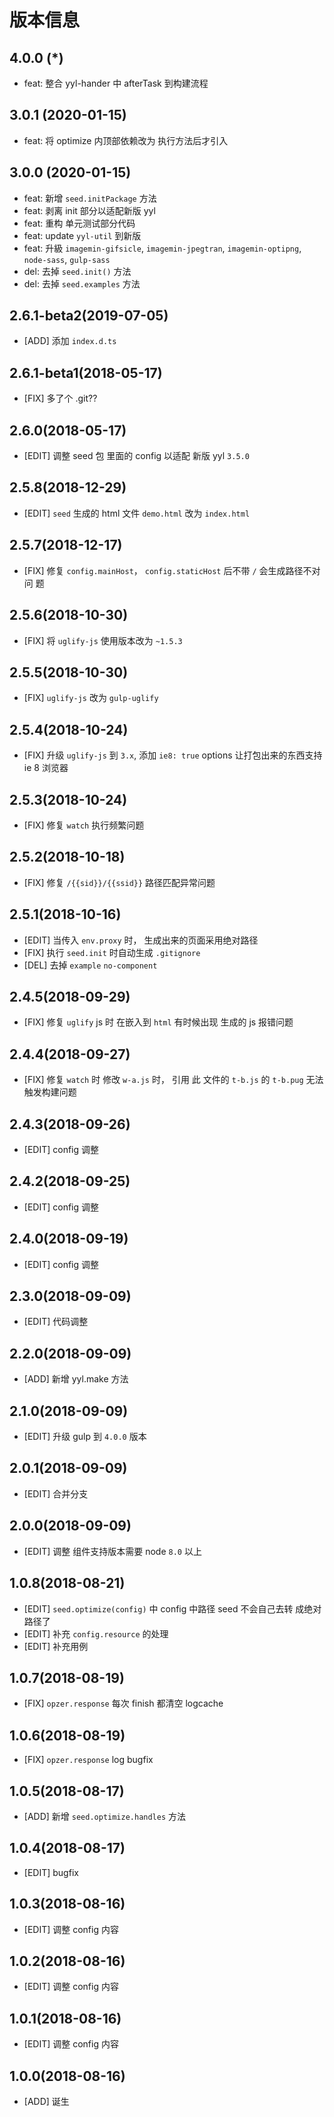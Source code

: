# 版本信息
## 4.0.0 (*)
* feat: 整合 yyl-hander 中 afterTask 到构建流程

## 3.0.1 (2020-01-15)
* feat: 将 optimize 内顶部依赖改为 执行方法后才引入

## 3.0.0 (2020-01-15)
* feat: 新增 `seed.initPackage` 方法
* feat: 剥离 init 部分以适配新版 yyl
* feat: 重构 单元测试部分代码
* feat: update `yyl-util` 到新版
* feat: 升級 `imagemin-gifsicle`, `imagemin-jpegtran`, `imagemin-optipng`, `node-sass`, `gulp-sass`
* del: 去掉 `seed.init()` 方法
* del: 去掉 `seed.examples` 方法

## 2.6.1-beta2(2019-07-05)
* [ADD] 添加 `index.d.ts`

## 2.6.1-beta1(2018-05-17)
* [FIX] 多了个 .git??

## 2.6.0(2018-05-17)
* [EDIT] 调整 seed 包 里面的 config 以适配 新版 yyl `3.5.0`

## 2.5.8(2018-12-29)
* [EDIT] `seed` 生成的 html 文件 `demo.html` 改为 `index.html`

## 2.5.7(2018-12-17)
* [FIX] 修复 `config.mainHost`， `config.staticHost` 后不带 `/` 会生成路径不对问 题

## 2.5.6(2018-10-30)
* [FIX] 将 `uglify-js` 使用版本改为 `~1.5.3`

## 2.5.5(2018-10-30)
* [FIX] `uglify-js` 改为 `gulp-uglify`

## 2.5.4(2018-10-24)
* [FIX] 升级 `uglify-js` 到 `3.x`, 添加 `ie8: true` options 让打包出来的东西支持 ie 8 浏览器

## 2.5.3(2018-10-24)
* [FIX] 修复 `watch` 执行频繁问题

## 2.5.2(2018-10-18)
* [FIX] 修复 `/{{sid}}/{{ssid}}` 路径匹配异常问题

## 2.5.1(2018-10-16)
* [EDIT] 当传入 `env.proxy` 时， 生成出来的页面采用绝对路径
* [FIX] 执行 `seed.init` 时自动生成 `.gitignore`
* [DEL] 去掉 `example` `no-component`

## 2.4.5(2018-09-29)
* [FIX] 修复 `uglify` js 时 在嵌入到 `html` 有时候出现 生成的 js 报错问题

## 2.4.4(2018-09-27)
* [FIX] 修复 `watch` 时 修改 `w-a.js` 时， 引用 此 文件的 `t-b.js` 的 `t-b.pug` 无法触发构建问题

## 2.4.3(2018-09-26)
* [EDIT] config 调整

## 2.4.2(2018-09-25)
* [EDIT] config 调整

## 2.4.0(2018-09-19)
* [EDIT] config 调整

## 2.3.0(2018-09-09)
* [EDIT] 代码调整

## 2.2.0(2018-09-09)
* [ADD] 新增 yyl.make 方法

## 2.1.0(2018-09-09)
* [EDIT] 升级 gulp  到 `4.0.0` 版本

## 2.0.1(2018-09-09)
* [EDIT] 合并分支

## 2.0.0(2018-09-09)
* [EDIT] 调整 组件支持版本需要 node `8.0` 以上

## 1.0.8(2018-08-21)
* [EDIT] `seed.optimize(config)` 中 config 中路径 seed 不会自己去转 成绝对路径了
* [EDIT] 补充 `config.resource` 的处理
* [EDIT] 补充用例


## 1.0.7(2018-08-19)
* [FIX] `opzer.response` 每次 finish 都清空 logcache

## 1.0.6(2018-08-19)
* [FIX] `opzer.response` log bugfix

## 1.0.5(2018-08-17)
* [ADD] 新增 `seed.optimize.handles` 方法
## 1.0.4(2018-08-17)
* [EDIT] bugfix

## 1.0.3(2018-08-16)
* [EDIT] 调整 config 内容

## 1.0.2(2018-08-16)
* [EDIT] 调整 config 内容

## 1.0.1(2018-08-16)
* [EDIT] 调整 config 内容

## 1.0.0(2018-08-16)
* [ADD] 诞生
